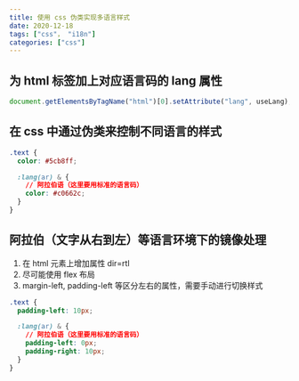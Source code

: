 ```yaml
---
title: 使用 css 伪类实现多语言样式
date: 2020-12-18
tags: ["css"， "i18n"]
categories: ["css"]
---
```


## 为 html 标签加上对应语言码的 lang 属性

```javascript
document.getElementsByTagName("html")[0].setAttribute("lang", useLang);
```

## 在 css 中通过伪类来控制不同语言的样式

```css
.text {
  color: #5cb8ff;

  :lang(ar) & {
    // 阿拉伯语（这里要用标准的语言码）
    color: #c0662c;
  }
}
```

## 阿拉伯（文字从右到左）等语言环境下的镜像处理

1. 在 html 元素上增加属性 dir=rtl
2. 尽可能使用 flex 布局
3. margin-left, padding-left 等区分左右的属性，需要手动进行切换样式

```css
.text {
  padding-left: 10px;

  :lang(ar) & {
    // 阿拉伯语（这里要用标准的语言码）
    padding-left: 0px;
    padding-right: 10px;
  }
}
```

